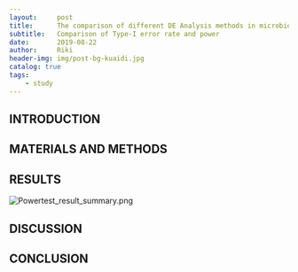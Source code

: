 ```yaml
---
layout:     post
title:      The comparison of different DE Analysis methods in microbiome sequencing data
subtitle:   Comparison of Type-I error rate and power
date:       2019-08-22
author:     Riki
header-img: img/post-bg-kuaidi.jpg
catalog: true
tags:
    - study
---
```


## INTRODUCTION

## MATERIALS AND METHODS

## RESULTS

![Powertest_result_summary.png](https://i.loli.net/2019/08/21/49PQFLtcWmwDUuK.png)

## DISCUSSION

## CONCLUSION



